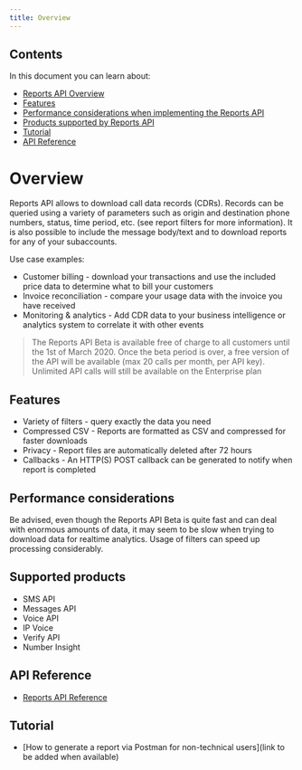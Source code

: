 ```yaml
---
title: Overview
---
```


## Contents

In this document you can learn about:

* [Reports API Overview](#overview)
* [Features](#features)
* [Performance considerations when implementing the Reports API](#performance-considerations)
* [Products supported by Reports API](#products-supported)
* [Tutorial](#tutorial)
* [API Reference](#reference)

# Overview
Reports API allows to download call data records (CDRs). Records can be queried using a variety of parameters such as origin and destination phone numbers, status, time period, etc. (see report filters for more information). It is also possible to include the message body/text and to download reports for any of your subaccounts.

Use case examples:

* Customer billing - download your transactions and use the included price data to determine what to bill your customers
* Invoice reconciliation - compare your usage data with the invoice you have received
* Monitoring & analytics - Add CDR data to your business intelligence or analytics system to correlate it with other events

> The Reports API Beta is available free of charge to all customers until the 1st of March 2020. Once the beta period is over, a free version of the API will be available (max 20 calls per month, per API key). Unlimited API calls will still be available on the Enterprise plan

## Features

- Variety of filters - query exactly the data you need
- Compressed CSV - Reports are formatted as CSV and compressed for faster downloads
- Privacy - Report files are automatically deleted after 72 hours
- Callbacks - An HTTP(S) POST callback can be generated to notify when report is completed

## Performance considerations

Be advised, even though the Reports API Beta is quite fast and can deal with enormous amounts of data, it may seem to be slow when trying to download data for realtime analytics. Usage of filters can speed up processing considerably.

## Supported products

* SMS API
* Messages API
* Voice API
* IP Voice
* Verify API
* Number Insight

## API Reference

* [Reports API Reference](/api/reports)

## Tutorial
* [How to generate a report via Postman for non-technical users](link to be added when available)
